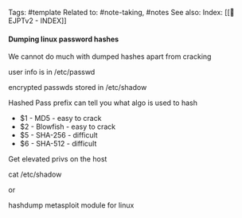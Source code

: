 Tags: #template 
Related to: #note-taking, #notes
See also: 
Index: [[📁EJPTv2 - INDEX]] 

#### Dumping linux password hashes

We cannot do much with dumped hashes apart from cracking

user info is in /etc/passwd

encrypted passwds stored in /etc/shadow


Hashed Pass prefix can tell you what algo is used to hash

- $1 - MD5 - easy to crack
- $2 - Blowfish - easy to crack
- $5 - SHA-256 - difficult
- $6 - SHA-512 - difficult


Get elevated privs on the host

cat /etc/shadow

or 

hashdump metasploit module for linux

